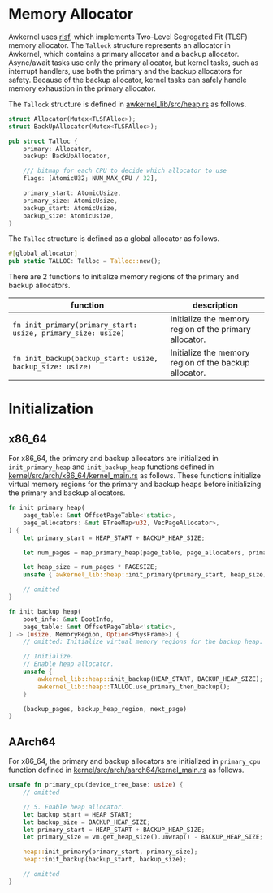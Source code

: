 # Memory Allocator

Awkernel uses [rlsf](https://github.com/yvt/rlsf), which implements Two-Level Segregated Fit (TLSF) memory allocator.
The `Tallock` structure represents an allocator in Awkernel,
which contains a primary allocator and a backup allocator.
Async/await tasks use only the primary allocator,
but kernel tasks, such as interrupt handlers,
use both the primary and the backup allocators for safety.
Because of the backup allocator,
kernel tasks can safely handle memory exhaustion in the primary allocator.

The `Tallock` structure is defined in [awkernel_lib/src/heap.rs](https://github.com/tier4/awkernel/blob/main/awkernel_lib/src/heap.rs) as follows.

```rust
struct Allocator(Mutex<TLSFAlloc>);
struct BackUpAllocator(Mutex<TLSFAlloc>);

pub struct Talloc {
    primary: Allocator,
    backup: BackUpAllocator,

    /// bitmap for each CPU to decide which allocator to use
    flags: [AtomicU32; NUM_MAX_CPU / 32],

    primary_start: AtomicUsize,
    primary_size: AtomicUsize,
    backup_start: AtomicUsize,
    backup_size: AtomicUsize,
}
```

The `Talloc` structure is defined as a global allocator as follows.

```rust
#[global_allocator]
pub static TALLOC: Talloc = Talloc::new();
```

There are 2 functions to initialize memory regions of the primary and backup allocators.

| function | description |
|----------|-------------|
| `fn init_primary(primary_start: usize, primary_size: usize)` | Initialize the memory region of the primary allocator. |
| `fn init_backup(backup_start: usize, backup_size: usize)` | Initialize the memory region of the backup allocator. |

# Initialization

## x86_64

For x86_64, the primary and backup allocators are initialized
in `init_primary_heap` and `init_backup_heap` functions defined in
[kernel/src/arch/x86_64/kernel_main.rs](https://github.com/tier4/awkernel/blob/main/kernel/src/arch/x86_64/kernel_main.rs) as follows.
These functions initialize virtual memory regions for the primary and backup heaps
before initializing the primary and backup allocators.

```rust
fn init_primary_heap(
    page_table: &mut OffsetPageTable<'static>,
    page_allocators: &mut BTreeMap<u32, VecPageAllocator>,
) {
    let primary_start = HEAP_START + BACKUP_HEAP_SIZE;

    let num_pages = map_primary_heap(page_table, page_allocators, primary_start);

    let heap_size = num_pages * PAGESIZE;
    unsafe { awkernel_lib::heap::init_primary(primary_start, heap_size) };

    // omitted
}
```

```rust
fn init_backup_heap(
    boot_info: &mut BootInfo,
    page_table: &mut OffsetPageTable<'static>,
) -> (usize, MemoryRegion, Option<PhysFrame>) {
    // omitted: Initialize virtual memory regions for the backup heap.

    // Initialize.
    // Enable heap allocator.
    unsafe {
        awkernel_lib::heap::init_backup(HEAP_START, BACKUP_HEAP_SIZE);
        awkernel_lib::heap::TALLOC.use_primary_then_backup();
    }

    (backup_pages, backup_heap_region, next_page)
}
```

## AArch64

For x86_64, the primary and backup allocators are initialized
in `primary_cpu` function defined in
[kernel/src/arch/aarch64/kernel_main.rs](https://github.com/tier4/awkernel/blob/main/kernel/src/arch/aarch64/kernel_main.rs) as follows.

```rust
unsafe fn primary_cpu(device_tree_base: usize) {
    // omitted

    // 5. Enable heap allocator.
    let backup_start = HEAP_START;
    let backup_size = BACKUP_HEAP_SIZE;
    let primary_start = HEAP_START + BACKUP_HEAP_SIZE;
    let primary_size = vm.get_heap_size().unwrap() - BACKUP_HEAP_SIZE;

    heap::init_primary(primary_start, primary_size);
    heap::init_backup(backup_start, backup_size);

    // omitted
}
```
